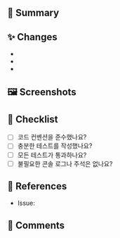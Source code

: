 ## 📝 Summary
<!-- PR에 대한 간략한 설명을 적어주세요 -->

## ✨ Changes
<!-- 변경된 내용들을 상세히 나열해 주세요 -->
- 
- 
- 

## 🖼️ Screenshots
<!-- 필요한 경우 스크린샷을 첨부해 주세요 -->

## 🤔 Checklist
<!-- PR 작성자가 확인해야 할 사항들을 나열해 주세요 -->
- [ ] 코드 컨벤션을 준수했나요?
- [ ] 충분한 테스트를 작성했나요?
- [ ] 모든 테스트가 통과하나요?
- [ ] 불필요한 콘솔 로그나 주석은 없나요?

## 🔗 References
<!-- 관련된 이슈, PR, 링크 등을 첨부해 주세요 -->
- Issue: 

## 💬 Comments
<!-- 추가적인 커멘트가 있다면 작성해 주세요 -->
